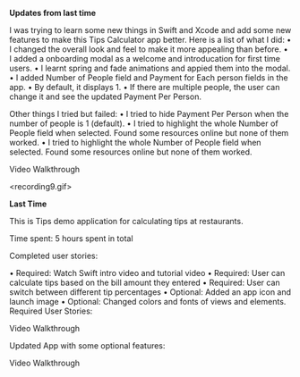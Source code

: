 **Updates from last time**

I was trying to learn some new things in Swift and Xcode and add some new features to make this Tips Calculator app better. Here is a list of what I did:
•  I changed the overall look and feel to make it more appealing than before. 
•  I added a onboarding modal as a welcome and introducation for first time users. 
•  I learnt spring and fade animations and appied them into the modal.  
•  I added Number of People field and Payment for Each person fields in the app. 
    •  By default, it displays 1. 
    •  If there are multiple people, the user can change it and see the updated Payment Per Person. 

Other things I tried but failed:
•  I tried to hide Payment Per Person when the number of people is 1 (default). 
•  I tried to highlight the whole Number of People field when selected. Found some resources online but none of them worked. 
•  I tried to highlight the whole Number of People field when selected. Found some resources online but none of them worked. 

Video Walkthrough

<recording9.gif>


**Last Time**

This is Tips demo application for calculating tips at restaurants.

Time spent: 5 hours spent in total

Completed user stories:

•  Required: Watch Swift intro video and tutorial video
•  Required: User can calculate tips based on the bill amount they entered
•  Required: User can switch between different tip percentages 
•  Optional:  Added an app icon and launch image
•  Optional:  Changed colors and fonts of views and elements. 
Required User Stories:

Video Walkthrough

Updated App with some optional features:

Video Walkthrough
